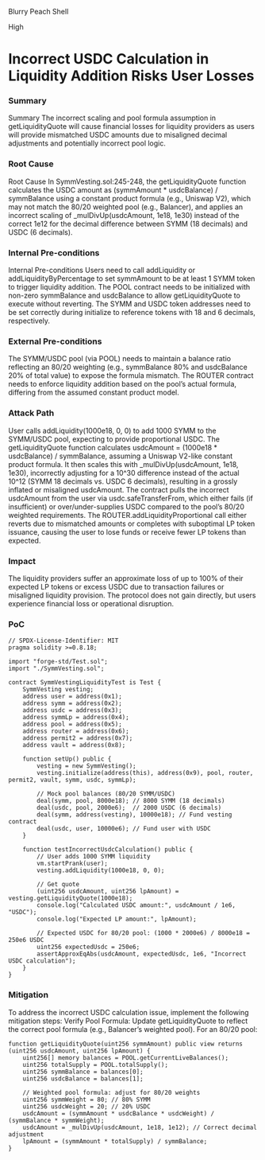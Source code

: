 Blurry Peach Shell

High

# Incorrect USDC Calculation in Liquidity Addition Risks User Losses

### Summary


Summary
The incorrect scaling and pool formula assumption in getLiquidityQuote will cause financial losses for liquidity providers as users will provide mismatched USDC amounts due to misaligned decimal adjustments and potentially incorrect pool logic.



### Root Cause

Root Cause
In SymmVesting.sol:245-248, the getLiquidityQuote function calculates the USDC amount as (symmAmount * usdcBalance) / symmBalance using a constant product formula (e.g., Uniswap V2), which may not match the 80/20 weighted pool (e.g., Balancer), and applies an incorrect scaling of _mulDivUp(usdcAmount, 1e18, 1e30) instead of the correct 1e12 for the decimal difference between SYMM (18 decimals) and USDC (6 decimals).


### Internal Pre-conditions


Internal Pre-conditions
Users need to call addLiquidity or addLiquidityByPercentage to set symmAmount to be at least 1 SYMM token to trigger liquidity addition.
The POOL contract needs to be initialized with non-zero symmBalance and usdcBalance to allow getLiquidityQuote to execute without reverting.
The SYMM and USDC token addresses need to be set correctly during initialize to reference tokens with 18 and 6 decimals, respectively.


### External Pre-conditions

The SYMM/USDC pool (via POOL) needs to maintain a balance ratio reflecting an 80/20 weighting (e.g., symmBalance 80% and usdcBalance 20% of total value) to expose the formula mismatch.
The ROUTER contract needs to enforce liquidity addition based on the pool’s actual formula, differing from the assumed constant product model.

### Attack Path


User calls addLiquidity(1000e18, 0, 0) to add 1000 SYMM to the SYMM/USDC pool, expecting to provide proportional USDC.
The getLiquidityQuote function calculates usdcAmount = (1000e18 * usdcBalance) / symmBalance, assuming a Uniswap V2-like constant product formula.
It then scales this with _mulDivUp(usdcAmount, 1e18, 1e30), incorrectly adjusting for a 10^30 difference instead of the actual 10^12 (SYMM 18 decimals vs. USDC 6 decimals), resulting in a grossly inflated or misaligned usdcAmount.
The contract pulls the incorrect usdcAmount from the user via usdc.safeTransferFrom, which either fails (if insufficient) or over/under-supplies USDC compared to the pool’s 80/20 weighted requirements.
The ROUTER.addLiquidityProportional call either reverts due to mismatched amounts or completes with suboptimal LP token issuance, causing the user to lose funds or receive fewer LP tokens than expected.

### Impact


The liquidity providers suffer an approximate loss of up to 100% of their expected LP tokens or excess USDC due to transaction failures or misaligned liquidity provision. The protocol does not gain directly, but users experience financial loss or operational disruption.



### PoC

```solidity
// SPDX-License-Identifier: MIT
pragma solidity >=0.8.18;

import "forge-std/Test.sol";
import "./SymmVesting.sol";

contract SymmVestingLiquidityTest is Test {
    SymmVesting vesting;
    address user = address(0x1);
    address symm = address(0x2);
    address usdc = address(0x3);
    address symmLp = address(0x4);
    address pool = address(0x5);
    address router = address(0x6);
    address permit2 = address(0x7);
    address vault = address(0x8);

    function setUp() public {
        vesting = new SymmVesting();
        vesting.initialize(address(this), address(0x9), pool, router, permit2, vault, symm, usdc, symmLp);

        // Mock pool balances (80/20 SYMM/USDC)
        deal(symm, pool, 8000e18); // 8000 SYMM (18 decimals)
        deal(usdc, pool, 2000e6);  // 2000 USDC (6 decimals)
        deal(symm, address(vesting), 10000e18); // Fund vesting contract
        deal(usdc, user, 10000e6); // Fund user with USDC
    }

    function testIncorrectUsdcCalculation() public {
        // User adds 1000 SYMM liquidity
        vm.startPrank(user);
        vesting.addLiquidity(1000e18, 0, 0);

        // Get quote
        (uint256 usdcAmount, uint256 lpAmount) = vesting.getLiquidityQuote(1000e18);
        console.log("Calculated USDC amount:", usdcAmount / 1e6, "USDC");
        console.log("Expected LP amount:", lpAmount);

        // Expected USDC for 80/20 pool: (1000 * 2000e6) / 8000e18 = 250e6 USDC
        uint256 expectedUsdc = 250e6;
        assertApproxEqAbs(usdcAmount, expectedUsdc, 1e6, "Incorrect USDC calculation");
    }
}
```

### Mitigation

To address the incorrect USDC calculation issue, implement the following mitigation steps:
Verify Pool Formula:
Update getLiquidityQuote to reflect the correct pool formula (e.g., Balancer’s weighted pool). For an 80/20 pool:

```solidity
function getLiquidityQuote(uint256 symmAmount) public view returns (uint256 usdcAmount, uint256 lpAmount) {
    uint256[] memory balances = POOL.getCurrentLiveBalances();
    uint256 totalSupply = POOL.totalSupply();
    uint256 symmBalance = balances[0];
    uint256 usdcBalance = balances[1];

    // Weighted pool formula: adjust for 80/20 weights
    uint256 symmWeight = 80; // 80% SYMM
    uint256 usdcWeight = 20; // 20% USDC
    usdcAmount = (symmAmount * usdcBalance * usdcWeight) / (symmBalance * symmWeight);
    usdcAmount = _mulDivUp(usdcAmount, 1e18, 1e12); // Correct decimal adjustment
    lpAmount = (symmAmount * totalSupply) / symmBalance;
}
```